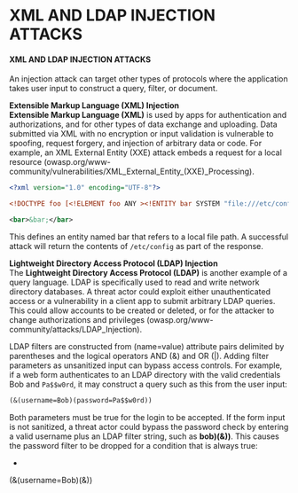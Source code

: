 # XML AND LDAP INJECTION ATTACKS

#### XML AND LDAP INJECTION ATTACKS

An injection attack can target other types of protocols where the application takes user input to construct a query, filter, or document.

**Extensible Markup Language (XML) Injection**  
**Extensible Markup Language (XML)** is used by apps for authentication and authorizations, and for other types of data exchange and uploading. Data submitted via XML with no encryption or input validation is vulnerable to spoofing, request forgery, and injection of arbitrary data or code. For example, an XML External Entity (XXE) attack embeds a request for a local resource (owasp.org/www-community/vulnerabilities/XML\_External\_Entity\_(XXE)\_Processing).

```XML
<?xml version="1.0" encoding="UTF-8"?>

<!DOCTYPE foo [<!ELEMENT foo ANY ><!ENTITY bar SYSTEM "file:///etc/config"> ]>

<bar>&bar;</bar>
``` 

This defines an entity named bar that refers to a local file path. A successful attack will return the contents of `/etc/config` as part of the response.

**Lightweight Directory Access Protocol (LDAP) Injection**  
The **Lightweight Directory Access Protocol (LDAP)** is another example of a query language. LDAP is specifically used to read and write network directory databases. A threat actor could exploit either unauthenticated access or a vulnerability in a client app to submit arbitrary LDAP queries. This could allow accounts to be created or deleted, or for the attacker to change authorizations and privileges (owasp.org/www-community/attacks/LDAP\_Injection).

LDAP filters are constructed from (name=value) attribute pairs delimited by parentheses and the logical operators AND (&) and OR (|). Adding filter parameters as unsanitized input can bypass access controls. For example, if a web form authenticates to an LDAP directory with the valid credentials Bob and `Pa$$w0rd`, it may construct a query such as this from the user input:

```Markdown
(&(username=Bob)(password=Pa$$w0rd))
``` 

Both parameters must be true for the login to be accepted. If the form input is not sanitized, a threat actor could bypass the password check by entering a valid username plus an LDAP filter string, such as **bob)(&))**. This causes the password filter to be dropped for a condition that is always true:

- ```Markdown
(&(username=Bob)(&))
```